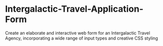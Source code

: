 # Intergalactic-Travel-Application-Form
Create an elaborate and interactive web form for an Intergalactic Travel Agency, incorporating a wide range of input types and creative CSS styling
